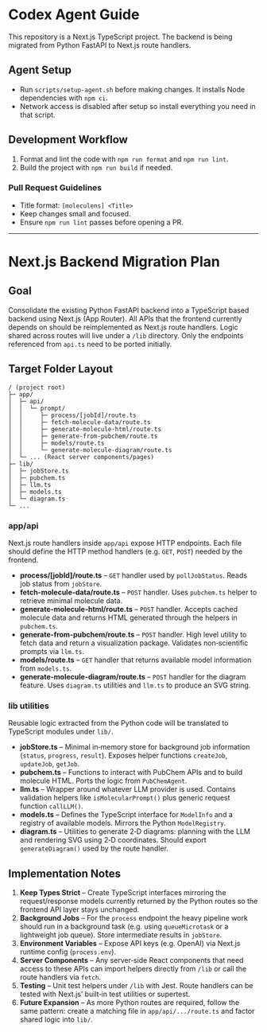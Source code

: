 # Codex Agent Guide

This repository is a Next.js TypeScript project. The backend is being migrated from Python FastAPI to Next.js route handlers.

## Agent Setup
- Run `scripts/setup-agent.sh` before making changes. It installs Node dependencies with `npm ci`.
- Network access is disabled after setup so install everything you need in that script.

## Development Workflow
1. Format and lint the code with `npm run format` and `npm run lint`.
2. Build the project with `npm run build` if needed.

### Pull Request Guidelines
- Title format: `[moleculens] <Title>`
- Keep changes small and focused.
- Ensure `npm run lint` passes before opening a PR.

---

# Next.js Backend Migration Plan

## Goal
Consolidate the existing Python FastAPI backend into a TypeScript based backend using Next.js (App Router). All APIs that the frontend currently depends on should be reimplemented as Next.js route handlers. Logic shared across routes will live under a `/lib` directory. Only the endpoints referenced from `api.ts` need to be ported initially.

## Target Folder Layout
```
/ (project root)
├─ app/
│  ├─ api/
│  │  └─ prompt/
│  │     ├─ process/[jobId]/route.ts
│  │     ├─ fetch-molecule-data/route.ts
│  │     ├─ generate-molecule-html/route.ts
│  │     ├─ generate-from-pubchem/route.ts
│  │     ├─ models/route.ts
│  │     └─ generate-molecule-diagram/route.ts
│  └─ ... (React server components/pages)
├─ lib/
│  ├─ jobStore.ts
│  ├─ pubchem.ts
│  ├─ llm.ts
│  ├─ models.ts
│  └─ diagram.ts
└─ ...
```

### app/api
Next.js route handlers inside `app/api` expose HTTP endpoints. Each file should define the HTTP method handlers (e.g. `GET`, `POST`) needed by the frontend.
- **process/[jobId]/route.ts** – `GET` handler used by `pollJobStatus`. Reads job status from `jobStore`.
- **fetch-molecule-data/route.ts** – `POST` handler. Uses `pubchem.ts` helper to retrieve minimal molecule data.
- **generate-molecule-html/route.ts** – `POST` handler. Accepts cached molecule data and returns HTML generated through the helpers in `pubchem.ts`.
- **generate-from-pubchem/route.ts** – `POST` handler. High level utility to fetch data and return a visualization package. Validates non‑scientific prompts via `llm.ts`.
- **models/route.ts** – `GET` handler that returns available model information from `models.ts`.
- **generate-molecule-diagram/route.ts** – `POST` handler for the diagram feature. Uses `diagram.ts` utilities and `llm.ts` to produce an SVG string.

### lib utilities
Reusable logic extracted from the Python code will be translated to TypeScript modules under `lib/`.
- **jobStore.ts** – Minimal in‑memory store for background job information (`status`, `progress`, `result`). Exposes helper functions `createJob`, `updateJob`, `getJob`.
- **pubchem.ts** – Functions to interact with PubChem APIs and to build molecule HTML. Ports the logic from `PubChemAgent`.
- **llm.ts** – Wrapper around whatever LLM provider is used. Contains validation helpers like `isMolecularPrompt()` plus generic request function `callLLM()`.
- **models.ts** – Defines the TypeScript interface for `ModelInfo` and a registry of available models. Mirrors the Python `ModelRegistry`.
- **diagram.ts** – Utilities to generate 2‑D diagrams: planning with the LLM and rendering SVG using 2‑D coordinates. Should export `generateDiagram()` used by the route handler.

## Implementation Notes
1. **Keep Types Strict** – Create TypeScript interfaces mirroring the request/response models currently returned by the Python routes so the frontend API layer stays unchanged.
2. **Background Jobs** – For the `process` endpoint the heavy pipeline work should run in a background task (e.g. using `queueMicrotask` or a lightweight job queue). Store intermediate results in `jobStore`.
3. **Environment Variables** – Expose API keys (e.g. OpenAI) via Next.js runtime config (`process.env`).
4. **Server Components** – Any server‑side React components that need access to these APIs can import helpers directly from `/lib` or call the route handlers via `fetch`.
5. **Testing** – Unit test helpers under `/lib` with Jest. Route handlers can be tested with Next.js’ built‑in test utilities or supertest.
6. **Future Expansion** – As more Python routes are required, follow the same pattern: create a matching file in `app/api/.../route.ts` and factor shared logic into `lib/`.
